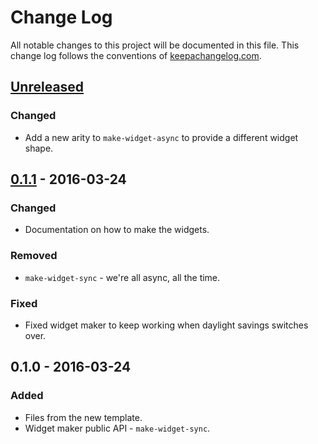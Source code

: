 # Change Log
All notable changes to this project will be documented in this file. This change log follows the conventions of [keepachangelog.com](http://keepachangelog.com/).

## [Unreleased]
### Changed
- Add a new arity to `make-widget-async` to provide a different widget shape.

## [0.1.1] - 2016-03-24
### Changed
- Documentation on how to make the widgets.

### Removed
- `make-widget-sync` - we're all async, all the time.

### Fixed
- Fixed widget maker to keep working when daylight savings switches over.

## 0.1.0 - 2016-03-24
### Added
- Files from the new template.
- Widget maker public API - `make-widget-sync`.

[Unreleased]: https://github.com/your-name/kineis-async/compare/0.1.1...HEAD
[0.1.1]: https://github.com/your-name/kineis-async/compare/0.1.0...0.1.1
